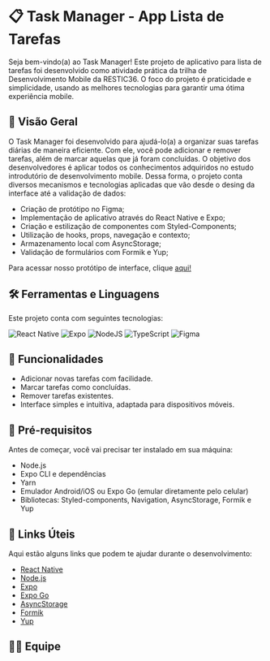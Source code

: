 # 📋 Task Manager - App Lista de Tarefas
Seja bem-vindo(a) ao Task Manager! Este projeto de aplicativo para lista de tarefas foi desenvolvido como atividade prática da trilha de Desenvolvimento Mobile da RESTIC36. O foco do projeto é praticidade e simplicidade, usando as melhores tecnologias para garantir uma ótima experiência mobile. 

## 🚀 Visão Geral
O Task Manager foi desenvolvido para ajudá-lo(a) a organizar suas tarefas diárias de maneira eficiente. Com ele, você pode adicionar e remover tarefas, além de marcar aquelas que já foram concluídas. O objetivo dos desenvolvedores é aplicar todos os conhecimentos adquiridos no estudo introdutório de desenvolvimento mobile. Dessa forma, o projeto conta diversos mecanismos e tecnologias aplicadas que vão desde o desing da interface até a validação de dados: 
- Criação de protótipo no Figma;
- Implementação de aplicativo através do React Native e Expo;
- Criação e estilização de componentes com Styled-Components;
- Utilização de hooks, props, navegação e contexto;
- Armazenamento local com AsyncStorage;
- Validação de formulários com Formik e Yup;

Para acessar nosso protótipo de interface, clique [aqui!](https://www.figma.com/design/j1o0oZpC8tPy8jPxu6TnXy/Lista-de-Tarefas---Andreina?node-id=0-1&t=lKGL6T6oB4nzuRA9-1)

## 🛠️ Ferramentas e Linguagens
Este projeto conta com seguintes tecnologias:

![React Native](https://img.shields.io/badge/react_native-%2320232a.svg?style=for-the-badge&logo=react&logoColor=%2361DAFB) 
![Expo](https://img.shields.io/badge/expo-1C1E24?style=for-the-badge&logo=expo&logoColor=#D04A37) 
![NodeJS](https://img.shields.io/badge/node.js-6DA55F?style=for-the-badge&logo=node.js&logoColor=white) 
![TypeScript](https://img.shields.io/badge/typescript-%23007ACC.svg?style=for-the-badge&logo=typescript&logoColor=white)
![Figma](https://img.shields.io/badge/figma-%23F24E1E.svg?style=for-the-badge&logo=figma&logoColor=white)

## 🎯 Funcionalidades
- Adicionar novas tarefas com facilidade.
- Marcar tarefas como concluídas.
- Remover tarefas existentes.
- Interface simples e intuitiva, adaptada para dispositivos móveis.

## 🧩 Pré-requisitos
Antes de começar, você vai precisar ter instalado em sua máquina:

- Node.js 
- Expo CLI e dependências 
- Yarn
- Emulador Android/iOS ou Expo Go (emular diretamente pelo celular)
- Bibliotecas: Styled-components, Navigation, AsyncStorage, Formik e Yup

## 🔗 Links Úteis

Aqui estão alguns links que podem te ajudar durante o desenvolvimento:

- [React Native](https://reactnative.dev/docs/getting-started)
- [Node.js](https://nodejs.org/en/)
- [Expo](https://docs.expo.dev/tutorial/create-your-first-app/)
- [Expo Go](https://expo.dev/go)
- [AsyncStorage](https://react-native-async-storage.github.io/async-storage/docs/install)
- [Formik](https://formik.org/docs/guides/react-native)
- [Yup](https://github.com/jquense/yup)

## 🧑‍💻 Equipe




